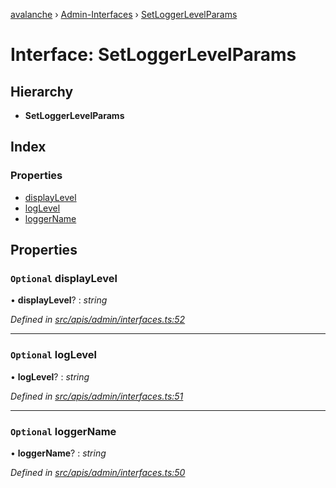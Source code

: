 [avalanche](../README.md) › [Admin-Interfaces](../modules/admin_interfaces.md) › [SetLoggerLevelParams](admin_interfaces.setloggerlevelparams.md)

# Interface: SetLoggerLevelParams

## Hierarchy

* **SetLoggerLevelParams**

## Index

### Properties

* [displayLevel](admin_interfaces.setloggerlevelparams.md#optional-displaylevel)
* [logLevel](admin_interfaces.setloggerlevelparams.md#optional-loglevel)
* [loggerName](admin_interfaces.setloggerlevelparams.md#optional-loggername)

## Properties

### `Optional` displayLevel

• **displayLevel**? : *string*

*Defined in [src/apis/admin/interfaces.ts:52](https://github.com/ava-labs/avalanchejs/blob/5511161/src/apis/admin/interfaces.ts#L52)*

___

### `Optional` logLevel

• **logLevel**? : *string*

*Defined in [src/apis/admin/interfaces.ts:51](https://github.com/ava-labs/avalanchejs/blob/5511161/src/apis/admin/interfaces.ts#L51)*

___

### `Optional` loggerName

• **loggerName**? : *string*

*Defined in [src/apis/admin/interfaces.ts:50](https://github.com/ava-labs/avalanchejs/blob/5511161/src/apis/admin/interfaces.ts#L50)*
